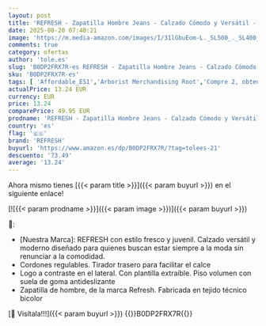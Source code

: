 ```yaml
---
layout: post
title: 'REFRESH - Zapatilla Hombre Jeans - Calzado Cómodo y Versátil - Moda Casual - Modelo 17277004  Talla 43 '
date: 2025-08-20 07:40:21
image: 'https://m.media-amazon.com/images/I/31lGbuEom-L._SL500_._SL400_.jpg'
comments: true
category: ofertas
author: 'tole.es'
slug: 'B0DP2FRX7R-es REFRESH - Zapatilla Hombre Jeans - Calzado Cómodo y...'
sku: 'B0DP2FRX7R-es'
tags: [ 'Affordable_ES1','Arborist Merchandising Root','Compre 2, obtenga un 10 % de descuento','Compre 2, obtenga un 10 % de descuento_Shoes 1','Look good for less - Men ES','Luzca bien a precios bajos','Moda','Moda Hombre','Self Service','Special Features Stores','Zapatillas casual para hombre','Zapatillas deportivas y de moda para hombre','Zapatos para hombre','c8538d25-3af9-48d3-aeff-5f3ce5572a36_0','c8538d25-3af9-48d3-aeff-5f3ce5572a36_1701','c8538d25-3af9-48d3-aeff-5f3ce5572a36_1801','c8538d25-3af9-48d3-aeff-5f3ce5572a36_4401','refresh','zapatilla','🇪🇸', ]
actualPrice: 13.24 EUR
currency: EUR
price: 13.24
comparePrice: 49.95 EUR
prodname: 'REFRESH - Zapatilla Hombre Jeans - Calzado Cómodo y Versátil - Moda Casual - Modelo 17277004  Talla 43 '
country: 'es'
flag: '🇪🇸'
brand: 'REFRESH'
buyurl: 'https://www.amazon.es/dp/B0DP2FRX7R/?tag=tolees-21'
descuento: '73.49'
average: '13.24'
---
```


Ahora mismo tienes [{{< param title >}}]({{< param buyurl >}}) en el siguiente enlace!

[![{{< param prodname >}}]({{< param image >}})]({{< param buyurl >}})

🔎:

- [Nuestra Marca]: REFRESH con estilo fresco y juvenil. Calzado versátil y moderno diseñado para quienes buscan estar siempre a la moda sin renunciar a la comodidad.
- Cordones regulables. Tirador trasero para facilitar el calce
- Logo a contraste en el lateral. Con plantilla extraíble. Piso volumen con suela de goma antideslizante
- Zapatilla de hombre, de la marca Refresh. Fabricada en tejido técnico bicolor

[🛒 Visítala!!!]({{< param buyurl >}})
{{<world>}}B0DP2FRX7R{{</world>}}
